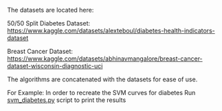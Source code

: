 The datasets are located here:

50/50 Split Diabetes Dataset: https://www.kaggle.com/datasets/alexteboul/diabetes-health-indicators-dataset

Breast Cancer Dataset: https://www.kaggle.com/datasets/abhinavmangalore/breast-cancer-dataset-wisconsin-diagnostic-uci

The algorithms are concatenated with the datasets for ease of use.

For Example:
In order to recreate the SVM curves for diabetes
Run [svm_diabetes.py](svm_diabetes.py) script to print the results

